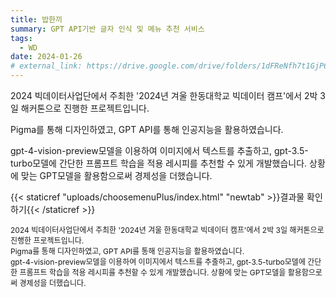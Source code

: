```yaml
---
title: 밥한끼
summary: GPT API기반 글자 인식 및 메뉴 추천 서비스
tags:
  - WD
date: 2024-01-26
# external_link: https://drive.google.com/drive/folders/1dFReNfh7t1GjP6GZzBDtSO07G9aLVPiX?usp=drive_link
---
```


2024 빅데이터사업단에서 주최한 '2024년 겨울 한동대학교 빅데이터 캠프'에서 2박 3일 해커톤으로 진행한 프로젝트입니다.

Pigma를 통해 디자인하였고, GPT API를 통해 인공지능을 활용하였습니다.

gpt-4-vision-preview모델을 이용하여 이미지에서 텍스트를 추출하고,
gpt-3.5-turbo모델에 간단한 프롬프트 학습을 적용 레시피를 추천할 수 있게 개발했습니다.
상황에 맞는 GPT모델을 활용함으로써 경제성을 더했습니다.

{{< staticref "uploads/choosemenuPlus/index.html" "newtab" >}}결과물 확인하기{{< /staticref >}}

<p style="font-size: 12px;">
2024 빅데이터사업단에서 주최한 '2024년 겨울 한동대학교 빅데이터 캠프'에서 2박 3일 해커톤으로 진행한 프로젝트입니다.
<br>
Pigma를 통해 디자인하였고, GPT API를 통해 인공지능을 활용하였습니다.
<br>
gpt-4-vision-preview모델을 이용하여 이미지에서 텍스트를 추출하고,
gpt-3.5-turbo모델에 간단한 프롬프트 학습을 적용 레시피를 추천할 수 있게 개발했습니다.
상황에 맞는 GPT모델을 활용함으로써 경제성을 더했습니다.</p>
